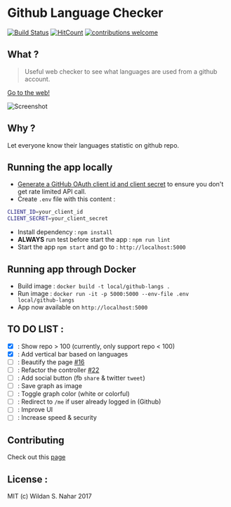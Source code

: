 # Github Language Checker

[![Build Status](https://travis-ci.org/wildan3105/github-langs.svg?branch=master)](https://travis-ci.org/wildan3105/github-langs) [![HitCount](http://hits.dwyl.com/wildan3105/github-langs.svg)](http://hits.dwyl.com/wildan3105/github-langs)   [![contributions welcome](https://img.shields.io/badge/contributions-welcome-brightgreen.svg?style=flat)](https://github.com/wildan3105/github-langs/issues)


## What ?

> Useful web checker to see what languages are used from a github account.

[Go to the web!](https://githublangs.herokuapp.com)

![Screenshot](screenshot3.png)

## Why ?

Let everyone know their languages statistic on github repo.

## Running the app locally

* [Generate a GitHub OAuth client id and client secret](https://github.com/settings/applications/new) to ensure you don't get rate limited API call.
* Create `.env` file with this content :
```bash
CLIENT_ID=your_client_id
CLIENT_SECRET=your_client_secret
```
* Install dependency : `npm install`
* **ALWAYS** run test before start the app : `npm run lint`
* Start the app `npm start` and go to : `http://localhost:5000`

## Running app through Docker

* Build image : `docker build -t local/github-langs .`
* Run image : `docker run -it -p 5000:5000 --env-file .env local/github-langs`
* App now available on `http://localhost:5000`

## TO DO LIST :
- [x] : Show repo > 100 (currently, only support repo < 100)
- [x] : Add vertical bar based on languages
- [ ] : Beautify the page [#16](https://github.com/wildan3105/github-langs/issues/16)
- [ ] : Refactor the controller [#22](https://github.com/wildan3105/github-langs/issues/22)
- [ ] : Add social button (fb `share` & twitter `tweet`)
- [ ] : Save graph as image
- [ ] : Toggle graph color (white or colorful)
- [ ] : Redirect to `/me` if user already logged in (Github)
- [ ] : Improve UI
- [ ] : Increase speed & security

## Contributing

Check out this [page](CONTRIBUTING.md)

## License :

MIT (c) Wildan S. Nahar 2017
